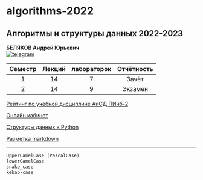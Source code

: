 # algorithms-2022
## Алгоритмы и структуры данных 2022-2023  
**БЕЛЯКОВ Андрей Юрьевич**  
[![telegram](https://pcoding.ru/ico/telegram.png)](https://t.me/AndreyPerm)  

| Семестр  | Лекций | лабораторок | Отчётность |
|:--------:|:------:|:-----------:|:----------:|
| 1 | 14 | 7 | Зачёт |
| 2 | 14 | 9 | Экзамен |

[Рейтинг по учебной дисциплине АиСД ПИнб-2](https://docs.google.com/spreadsheets/d/14N_GsOkpcAVnYbUN0rh6ke_bfXFx19Cd6uJz3Eg10Z0/edit?usp=sharing)  
  
[Онлайн кабинет](https://bbb6.psaa.ru/b/mye-o9e-p4x-hus)  
  
[Структуры данных в Python](https://docs.python.org/3/tutorial/datastructures.html)  
  
[Разметка markdown](https://docs.microsoft.com/ru-ru/contribute/markdown-reference)  

---
  
```txt
UpperCamelCase (PascalCase)
lowerCamelCase
snake_case
kebab-case
```
